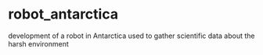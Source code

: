 # robot_antarctica
development of a robot in Antarctica used to gather scientific data about the harsh environment
